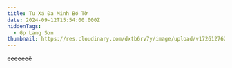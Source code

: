 ```yaml
---
title: Tu Xá Đa Minh Bó Tờ
date: 2024-09-12T15:54:00.000Z
hiddenTags:
  - Gp Lạng Sơn
thumbnail: https://res.cloudinary.com/dxtb6rv7y/image/upload/v1726127622/Bo_To_xii5nw.jpg
---
```

eeeeeeê
